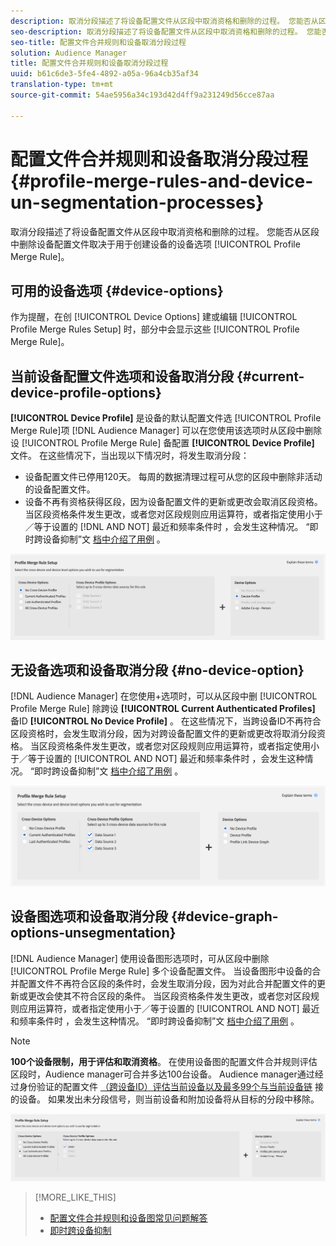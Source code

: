 ```yaml
---
description: 取消分段描述了将设备配置文件从区段中取消资格和删除的过程。 您能否从区段中删除设备配置文件取决于用于创建配置文件合并规则的设备选项。
seo-description: 取消分段描述了将设备配置文件从区段中取消资格和删除的过程。 您能否从区段中删除设备配置文件取决于用于创建配置文件合并规则的设备选项。
seo-title: 配置文件合并规则和设备取消分段过程
solution: Audience Manager
title: 配置文件合并规则和设备取消分段过程
uuid: b61c6de3-5fe4-4892-a05a-96a4cb35af34
translation-type: tm+mt
source-git-commit: 54ae5956a34c193d42d4ff9a231249d56cce87aa

---
```



# 配置文件合并规则和设备取消分段过程 {#profile-merge-rules-and-device-un-segmentation-processes}

取消分段描述了将设备配置文件从区段中取消资格和删除的过程。 您能否从区段中删除设备配置文件取决于用于创建设备的设备选项 [!UICONTROL Profile Merge Rule]。

## 可用的设备选项 {#device-options}

作为提醒，在创 [!UICONTROL Device Options] 建或编辑 [!UICONTROL Profile Merge Rules Setup] 时，部分中会显示这些 [!UICONTROL Profile Merge Rule]。

## 当前设备配置文件选项和设备取消分段 {#current-device-profile-options}

**[!UICONTROL Device Profile]** 是设备的默认配置文件选 [!UICONTROL Profile Merge Rule]项 [!DNL Audience Manager] 可以在您使用该选项时从区段中删除设 [!UICONTROL Profile Merge Rule] 备配置 **[!UICONTROL Device Profile]** 文件。 在这些情况下，当出现以下情况时，将发生取消分段：

* 设备配置文件已停用120天。 每周的数据清理过程可从您的区段中删除非活动的设备配置文件。
* 设备不再有资格获得区段，因为设备配置文件的更新或更改会取消区段资格。 当区段资格条件发生更改，或者您对区段规则应用运算符，或者指定使用小于／等于设置的 [!DNL AND NOT] 最近和频率条件时 [](../segments/recency-and-frequency.md) ，会发生这种情况。 “即时跨设备抑制”文 [档中介绍了用例](instant-cross-device-suppression.md) 。

![仅限设备](assets/device-only.png)

## 无设备选项和设备取消分段 {#no-device-option}

[!DNL Audience Manager] 在您使用+选项时，可以从区段中删 [!UICONTROL Profile Merge Rule] 除跨设 **[!UICONTROL Current Authenticated Profiles]** 备ID **[!UICONTROL No Device Profile]** 。 在这些情况下，当跨设备ID不再符合区段资格时，会发生取消分段，因为对跨设备配置文件的更新或更改将取消分段资格。 当区段资格条件发生更改，或者您对区段规则应用运算符，或者指定使用小于／等于设置的 [!UICONTROL AND NOT] 最近和频率条件时 [](../segments/recency-and-frequency.md) ，会发生这种情况。 “即时跨设备抑制”文 [档中介绍了用例](instant-cross-device-suppression.md) 。

![](assets/current-no-device.png)

## 设备图选项和设备取消分段 {#device-graph-options-unsegmentation}

[!DNL Audience Manager] 使用设备图形选项时，可从区段中删除 [!UICONTROL Profile Merge Rule] 多个设备配置文件。 当设备图形中设备的合并配置文件不再符合区段的条件时，会发生取消分段，因为对此合并配置文件的更新或更改会使其不符合区段的条件。 当区段资格条件发生更改，或者您对区段规则应用运算符，或者指定使用小于／等于设置的 [!UICONTROL AND NOT] 最近和频率条件时 [](../segments/recency-and-frequency.md) ，会发生这种情况。 “即时跨设备抑制”文 [档中介绍了用例](instant-cross-device-suppression.md) 。

>[!NOTE]
>
>**100个设备限制，用于评估和取消资格**。
>在使用设备图的配置文件合并规则评估区段时，Audience manager可合并多达100台设备。 Audience manager通过经过身份验证的配置文件 [（跨设备ID）评估当前设备以及最多99个与当前设备链](../../reference/visitor-authentication-states.md) 接的设备。 如果发出未分段信号，则当前设备和附加设备将从目标的分段中移除。

![](assets/last-device-graph.png)

>[!MORE_LIKE_THIS]
>
>* [配置文件合并规则和设备图常见问题解答](../../faq/faq-profile-merge.md)
>* [即时跨设备抑制](instant-cross-device-suppression.md)

